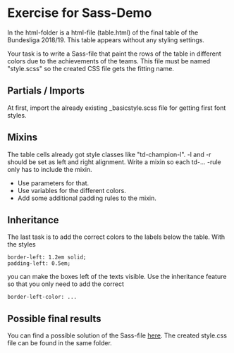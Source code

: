 # Exercise for Sass-Demo

In the html-folder is a html-file (table.html) of the final table of the Bundesliga 2018/19. This table appears without any styling settings.

Your task is to write a Sass-file that paint the rows of the table in different colors due to the achievements of the teams. This file must be named "style.scss" so the created CSS file gets the fitting name.

## Partials / Imports

At first, import the already existing _basicstyle.scss file for getting first font styles.

## Mixins

The table cells already got style classes like "td-champion-l". -l and -r should be set as left and right alignment.
Write a mixin so each td-... -rule only has to include the mixin.
- Use parameters for that.
- Use variables for the different colors.
- Add some additional padding rules to the mixin.

## Inheritance

The last task is to add the correct colors to the labels below the table.
With the styles
```
border-left: 1.2em solid;
padding-left: 0.5em;
```
you can make the boxes left of the texts visible.
Use the inheritance feature so that you only need to add the correct
```
border-left-color: ...
```

## Possible final results

You can find a possible solution of the Sass-file [here](https://github.com/Skatgott/Sass-Demo/tree/master/html). The created style.css file can be found in the same folder.
